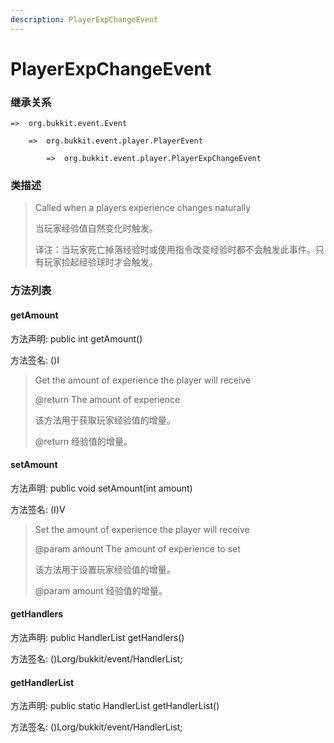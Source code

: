 ```yaml
---
description: PlayerExpChangeEvent
---
```


# PlayerExpChangeEvent

### 继承关系

    =>  org.bukkit.event.Event

        =>  org.bukkit.event.player.PlayerEvent

            =>  org.bukkit.event.player.PlayerExpChangeEvent

### 类描述

> Called when a players experience changes naturally
> 
> <p>
> 
> 当玩家经验值自然变化时触发。
> 
> <p>
> 
> 译注：当玩家死亡掉落经验时或使用指令改变经验时都不会触发此事件。只有玩家捡起经验球时才会触发。

### 方法列表

#### getAmount

方法声明: public int getAmount()

方法签名: ()I

> Get the amount of experience the player will receive
> 
> @return The amount of experience
> 
> <p>
> 
> 该方法用于获取玩家经验值的增量。
> 
> @return 经验值的增量。

#### setAmount

方法声明: public void setAmount(int amount)

方法签名: (I)V

> Set the amount of experience the player will receive
> 
> @param amount The amount of experience to set
> 
> <p>
> 
> 该方法用于设置玩家经验值的增量。
> 
> @param amount 经验值的增量。

#### getHandlers

方法声明: public HandlerList getHandlers()

方法签名: ()Lorg/bukkit/event/HandlerList;

#### getHandlerList

方法声明: public static HandlerList getHandlerList()

方法签名: ()Lorg/bukkit/event/HandlerList;